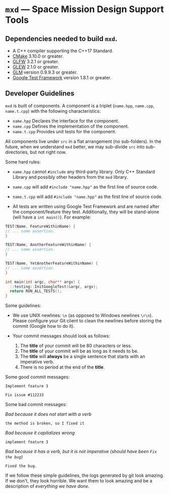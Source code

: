 # `mxd` &mdash; Space Mission Design Support Tools

## Dependencies needed to build `mxd`.

* A C++ compiler supporting the C++17 Standard.
* [CMake](https://cmake.org/) 3.10.0 or greater.
* [GLFW](https://www.glfw.org/) 3.2.1 or greater.
* [GLEW](http://glew.sourceforge.net/) 2.1.0 or greater.
* [GLM](https://glm.g-truc.net/0.9.9/index.html) version 0.9.9.3 or greater.
* [Google Test Framework](https://github.com/google/googletest) version 1.8.1 or greater.

## Developer Guidelines

`mxd` is built of components. A component is a triplet (`name.hpp`, `name.cpp`,
`name.t.cpp`) with the following characteristics:

* `name.hpp` Declares the interface for the component.
* `name.cpp` Defines the implementation of the component.
* `name.t.cpp` Provides unit tests for the component.

All components live under `src` in a flat arrangement (no sub-folders). In the
future, when we understand `mxd` better, we may sub-divide `src` into
sub-directories, but not right now.

Some hard rules:

* `name.hpp` cannot `#include` any third-party library. Only C++ Standard
  Library and possibly other headers from the `mxd` library.

* `name.cpp` will add `#include "name.hpp"` as the first line of source code.

* `name.t.cpp` will add `#include "name.hpp"` as the first line of source code.

* All tests are written using Google Test Framework and are named after the
  component/feature they test. Additionally, they will be stand-alone (will have
  a `int main()`). For example:

```c++
TEST(Name, FeatureWithinName) {
// ... some assertion.
}

TEST(Name, AnotherFeatureWithinName) {
// ... some assertion.
}

TEST(Name, YetAnotherFeatureWithinName) {
// ... some assertion.
}

int main(int argc, char** argv) {
  ::testing::InitGoogleTest(&argc, argv);
  return RUN_ALL_TESTS();
}
```

Some guidelines:

* We use UNIX newlines: `\n` (as opposed to Windows newlines `\r\n`). Please
  configure your Git client to clean the newlines before storing the commit
  (Google how to do it).

* Your commit messages should look as follows:

  1. The **title** of your commit will be 80 characters or less.
  2. The **title** of your commit will be as long as it needs to be.
  3. The **title** will **always** be a single sentence that starts with an
  imperative verb.
  4. There is no period at the end of the **title**.

Some good commit messages:

```
Implement feature 3
```

```
Fix issue #112233
```

Some bad commit messages:

*Bad because it does not start with a verb*
```
the method is broken, so I fixed it
```

*Bad because it capitalizes wrong*
```
implement feature 3
```

*Bad because it has a verb, but it is not imperative (should have been `Fix the bug`)*

```
Fixed the bug.
```

If we follow these simple guidelines, the logs generated by git look amazing. If
we don't, they look horrible. We want them to look amazing and be a description
of *everything we have done*.
